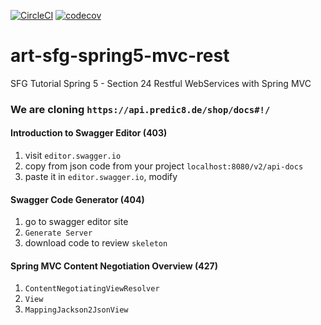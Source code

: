 [![CircleCI](https://circleci.com/gh/artshishkin/art-sfg-spring5-mvc-rest.svg?style=svg)](https://circleci.com/gh/artshishkin/art-sfg-spring5-mvc-rest)
[![codecov](https://codecov.io/gh/artshishkin/art-sfg-spring5-mvc-rest/branch/master/graph/badge.svg)](https://codecov.io/gh/artshishkin/art-sfg-spring5-mvc-rest)
# art-sfg-spring5-mvc-rest
SFG Tutorial Spring 5 - Section 24 Restful WebServices with Spring MVC

### We are cloning `https://api.predic8.de/shop/docs#!/ `

####  Introduction to Swagger Editor (403)

1.  visit `editor.swagger.io`
2.  copy from json code from your project `localhost:8080/v2/api-docs`
3.  paste it in `editor.swagger.io`, modify 

####  Swagger Code Generator (404)

1.  go to swagger editor site
2.  `Generate Server`
3.  download code to review `skeleton`

####  Spring MVC Content Negotiation Overview (427)

1.  `ContentNegotiatingViewResolver`
2.  `View`
3.  `MappingJackson2JsonView`